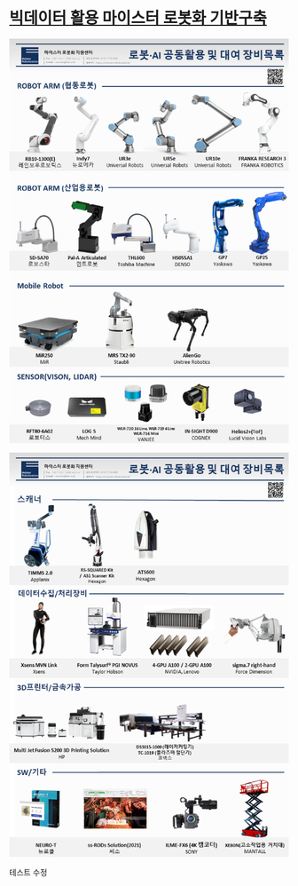 # [빅데이터 활용 마이스터 로봇화 기반구축](https://meister-robotization.github.io/)

![meister_robotization](meister_catalog_2408.PNG)

![meister_robotization](meister_catalog2_2408.PNG)


테스트 수정

